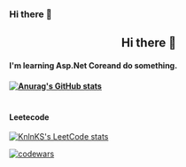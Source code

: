 ### Hi there 👋
<h2 align="center">Hi there 👋</h2>
<h4>I'm learning Asp.Net Coreand do something.<h4>
  
[![Anurag's GitHub stats](https://github-readme-stats.vercel.app/api?username=kova1ev&theme=buefy&show_icons=true)](https://github.com/anuraghazra/github-readme-stats)

#
#### Leetecode
[![KnlnKS's LeetCode stats](https://leetcode-stats-six.vercel.app/api?username=kova1ev&theme=dark)](https://github.com/KnlnKS/leetcode-stats)
  
[![codewars](https://www.codewars.com/users/kova1ev/badges/small)](https://www.codewars.com/users/kova1ev)

<!--
**kova1ev/kova1ev** is a ✨ _special_ ✨ repository because its `README.md` (this file) appears on your GitHub profile.

Here are some ideas to get you started:

- 🔭 I’m currently working on ...
- 🌱 I’m currently learning ...
- 👯 I’m looking to collaborate on ...
- 🤔 I’m looking for help with ...
- 💬 Ask me about ...
- 📫 How to reach me: ...
- 😄 Pronouns: ...
- ⚡ Fun fact: ...
-->

